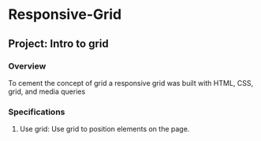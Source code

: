 # Responsive-Grid

## Project: Intro to grid

### Overview
To cement the concept of grid a responsive grid was built with HTML, CSS, grid, and media queries

### Specifications
1. Use grid: Use grid to position elements on the page.